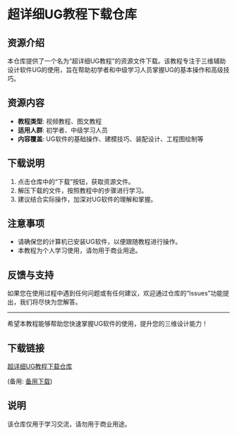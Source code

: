 # 超详细UG教程下载仓库

## 资源介绍

本仓库提供了一个名为“超详细UG教程”的资源文件下载。该教程专注于三维辅助设计软件UG的使用，旨在帮助初学者和中级学习人员掌握UG的基本操作和高级技巧。

## 资源内容

- **教程类型**: 视频教程、图文教程
- **适用人群**: 初学者、中级学习人员
- **内容覆盖**: UG软件的基础操作、建模技巧、装配设计、工程图绘制等

## 下载说明

1. 点击仓库中的“下载”按钮，获取资源文件。
2. 解压下载的文件，按照教程中的步骤进行学习。
3. 建议结合实际操作，加深对UG软件的理解和掌握。

## 注意事项

- 请确保您的计算机已安装UG软件，以便跟随教程进行操作。
- 本教程为个人学习使用，请勿用于商业用途。

## 反馈与支持

如果您在使用过程中遇到任何问题或有任何建议，欢迎通过仓库的“Issues”功能提出，我们将尽快为您解答。

---

希望本教程能够帮助您快速掌握UG软件的使用，提升您的三维设计能力！

## 下载链接
[超详细UG教程下载仓库](https://pan.quark.cn/s/ef1fe5b44dfd) 

(备用: [备用下载](https://pan.baidu.com/s/1wN8-qIittzjI4440z8MCng?pwd=1234))

## 说明

该仓库仅用于学习交流，请勿用于商业用途。
